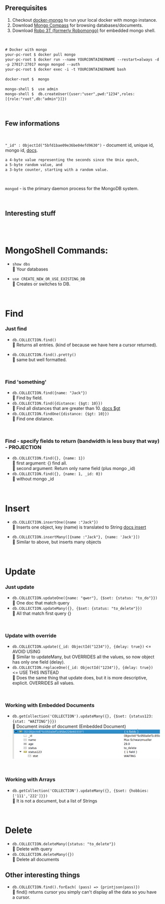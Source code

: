 ## Prerequisites
1. Checkout [docker-mongo](./docker-mongo.md) to run your local docker with mongo instance. <br> 
2. Download [Mongo Compass](https://www.mongodb.com/products/compass) for browsing databases/documents. <br>
3. Download [Robo 3T (formerly Robomongo)](https://robomongo.org/) for embedded mongo shell. <br>

<br>

```
# Docker with mongo
your-pc-root $ docker pull mongo
your-pc-root $ docker run --name YOURCONTAINERNAME --restart=always -d -p 27017:27017 mongo mongod --auth
your-pc-root $ docker exec -i -t YOURCONTAINERNAME bash

docker-root $  mongo

mongo-shell $  use admin
mongo-shell $  db.createUser({user:"user",pwd:"1234",roles:[{role:"root",db:"admin"}]})
```

<br>

## Few informations

<br>

`"_id" : ObjectId("5bfd1bae09e36be04efd9630")` - document id, unique id, mongo id, [docs](https://docs.mongodb.com/manual/reference/method/ObjectId/#ObjectIDs-BSONObjectIDSpecification).
```
a 4-byte value representing the seconds since the Unix epoch,
a 5-byte random value, and
a 3-byte counter, starting with a random value.
```

<br>

`mongod` - is the primary daemon process for the MongoDB system.

<br>



## Interesting stuff

<br>
<br>

# MongoShell Commands: 
- `show dbs` <br>
📜 Your databases

- `use CREATE_NEW_OR_USE_EXISTING_DB` <br>
📜 Creates or switches to DB.

<br>

# Find

### Just find 
- `db.COLLECTION.find()` <br>
📜 Returns all entries. (kind of because we have here a cursor returned).

- `db.COLLECTION.find().pretty()` <br> 
📜 same but well formatted.

<br>

### Find 'something' 
- `db.COLLECTION.find({name: "Jack"})` <br> 
📜 Find by field.
- `db.COLLECTION.find({distance: {$gt: 10}})`  <br>
📜 Find all distances that are greater than 10. [docs $gt](https://docs.mongodb.com/manual/reference/operator/query/gt/)
- `db.COLLECTION.findOne({distance: {$gt: 10}})` <br>
📜 Find one distance.

<br>

### Find - specify fields to return (bandwidth is less busy that way) - PROJECTION
- `db.COLLECTION.find({}, {name: 1})` <br>
📜 first argument: {} find all. <br>
📜 second argument: Return only name field (plus mongo _id) <br> 
- `db.COLLECTION.find({}, {name: 1, _id: 0})` <br>
📜 without mongo _id

<br>

# Insert

- `db.COLLECTION.insertOne({name :"Jack"})` <br>
📜 Inserts one object, key (name) is translated to String [docs insert](https://docs.mongodb.com/manual/tutorial/insert-documents/)

- `db.COLLECTION.insertMany([{name :"Jack"}, {name: 'Jack'}])` <br>
📜 Similar to above, but inserts many objects

<br> 

# Update

### Just update
- `db.COLLECTION.updateOne({name: "qwer"}, {$set: {status: "to_do"}})` <br>
📜 One doc that match query 
- `db.COLLECTION.updateMany({}, {$set: {status: "to_delete"}})` <br>
📜 All that match first query {}

<br>

### Update with override
- `db.COLLECTION.update({_id: ObjectId("1234")}, {delay: true})` <= AVOID USING <br> 
📜 Similar to updateMany, but OVERRIDES all the values, so now object has only one field (delay).
- `db.COLLECTION.replaceOne({_id: ObjectId("1234")}, {delay: true})` <= USE THIS INSTEAD <br>
📜 Does the same thing that update does, but it is more descriptive, explicit. OVERRIDES all values.

<br>

### Working with Embedded Documents
- `db.getCollection('COLLECTION').updateMany({}, {$set: {status123: {stat: "WAITING"}}})` <br>
📜 Document inside of document (Embedded Document) <br>
![Embedded document - mongoDB](images/mongo-embedded-document.png?raw=true)

<br>

### Working with Arrays
- `db.getCollection('COLLECTION').updateMany({}, {$set: {hobbies: ['111','222']}})` <br>
📜 It is not a document, but a list of Strings

<br>


# Delete

- `db.COLLECTION.deleteMany({status: "to_delete"})` <br> 
📜 Delete with query
- `db.COLLECTION.deleteMany({})` <br> 
📜 Delete all documents

## Other interesting things
- `db.COLLECTION.find().forEach( (pass) => {printjson(pass)})` <br>
📜 find() returns cursor you simply can't display all the data so you have a cursor.



